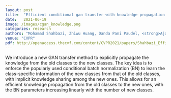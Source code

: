 ```yaml
---
layout: post
title:  "Efficient conditional gan transfer with knowledge propagation across classes"
date:   2021-06-19
image: /images/cgan_knowledge.png
categories: research
authors: "Mohamad Shahbazi, Zhiwu Huang, Danda Pani Paudel, <strong>Ajad Chhatkuli</strong>, Luc Van Gool"
venue: "CVPR"
pdf: http://openaccess.thecvf.com/content/CVPR2021/papers/Shahbazi_Efficient_Conditional_GAN_Transfer_With_Knowledge_Propagation_Across_Classes_CVPR_2021_paper.pdf
---
```

We introduce a new GAN transfer method to explicitly propagate
the knowledge from the old classes to the new classes. The
key idea is to enforce the popularly used conditional batch
normalization (BN) to learn the class-specific information
of the new classes from that of the old classes, with implicit
knowledge sharing among the new ones. This allows for
an efficient knowledge propagation from the old classes to
the new ones, with the BN parameters increasing linearly
with the number of new classes.
